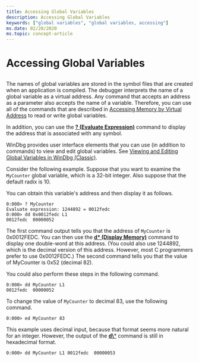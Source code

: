 ```yaml
---
title: Accessing Global Variables
description: Accessing Global Variables
keywords: ["global variables", "global variables, accessing"]
ms.date: 02/20/2020
ms.topic: concept-article
---
```


# Accessing Global Variables


## <span id="ddk_debugging_bios_code_dbg"></span><span id="DDK_DEBUGGING_BIOS_CODE_DBG"></span>


The names of global variables are stored in the symbol files that are created when an application is compiled. The debugger interprets the name of a global variable as a virtual address. Any command that accepts an address as a parameter also accepts the name of a variable. Therefore, you can use all of the commands that are described in [Accessing Memory by Virtual Address](accessing-memory-by-virtual-address.md) to read or write global variables.

In addition, you can use the [**? (Evaluate Expression)**](../debuggercmds/---evaluate-expression-.md) command to display the address that is associated with any symbol.

WinDbg provides user interface elements that you can use (in addition to commands) to view and edit global variables. See [Viewing and Editing Global Variables in WinDbg (Classic)](viewing-and-editing-global-variables-in-windbg.md).

Consider the following example. Suppose that you want to examine the `MyCounter` global variable, which is a 32-bit integer. Also suppose that the default radix is 10.

You can obtain this variable's address and then display it as follows.

```dbgcmd
0:000> ? MyCounter 
Evaluate expression: 1244892 = 0012fedc
0:000> dd 0x0012fedc L1 
0012fedc  00000052
```

The first command output tells you that the address of `MyCounter` is 0x0012FEDC. You can then use the [**d\* (Display Memory)**](../debuggercmds/d--da--db--dc--dd--dd--df--dp--dq--du--dw--dw--dyb--dyd--display-memor.md) command to display one double-word at this address. (You could also use 1244892, which is the decimal version of this address. However, most C programmers prefer to use 0x0012FEDC.) The second command tells you that the value of MyCounter is 0x52 (decimal 82).

You could also perform these steps in the following command.

```dbgcmd
0:000> dd MyCounter L1 
0012fedc  00000052
```

To change the value of `MyCounter` to decimal 83, use the following command.

```dbgcmd
0:000> ed MyCounter 83 
```

This example uses decimal input, because that format seems more natural for an integer. However, the output of the [**d\\***](../debuggercmds/d--da--db--dc--dd--dd--df--dp--dq--du--dw--dw--dyb--dyd--display-memor.md) command is still in hexadecimal format.

```dbgcmd
0:000> dd MyCounter L1 0012fedc  00000053
```

 

 

